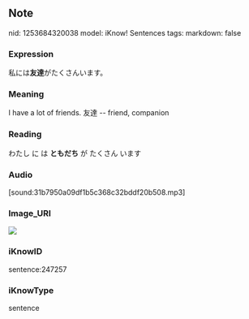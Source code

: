 ## Note
nid: 1253684320038
model: iKnow! Sentences
tags: 
markdown: false

### Expression
私には<b>友達</b>がたくさんいます。

### Meaning
I have a lot of friends.
友達 -- friend, companion

### Reading
わたし に は <b>ともだち</b> が たくさん います

### Audio
[sound:31b7950a09df1b5c368c32bddf20b508.mp3]

### Image_URI
<img src="4e5ddcfbe818d61665dbf36266cd8612.jpg">

### iKnowID
sentence:247257

### iKnowType
sentence
